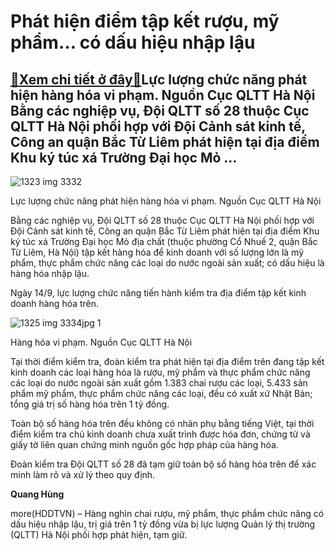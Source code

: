 Phát hiện điểm tập kết rượu, mỹ phẩm… có dấu hiệu nhập lậu
==========================================================

[:gift:Xem chi tiết ở đây:gift:](https://hddtvn.com/phat-hien-diem-tap-ket-ruou-my-pham-co-dau-hieu-nhap-lau/)Lực lượng chức năng phát hiện hàng hóa vi phạm. Nguồn Cục QLTT Hà Nội Bằng các nghiệp vụ, Đội QLTT số 28 thuộc Cục QLTT Hà Nội phối hợp với Đội Cảnh sát kinh tế, Công an quận Bắc Từ Liêm phát hiện tại địa điểm Khu ký túc xá Trường Đại học Mỏ …
---------------------------------------------------------------------------------------------------------------------------------------------------------------------------------------------------------------------------------------------------





![1323 img 3332](https://hddtvn.com/wp-content/uploads/2021/01/1323_IMG-3332.jpg "Lực lượng chức năng phát hiện hàng hóa vi phạm. Nguồn Cục QLTT Hà Nội")


Lực lượng chức năng phát hiện hàng hóa vi phạm. Nguồn Cục QLTT Hà Nội



Bằng các nghiệp vụ, Đội QLTT số 28 thuộc Cục QLTT Hà Nội phối hợp với Đội Cảnh sát kinh tế, Công an quận Bắc Từ Liêm phát hiện tại địa điểm Khu ký túc xá Trường Đại học Mỏ địa chất (thuộc phường Cổ Nhuế 2, quận Bắc Từ Liêm, Hà Nội) tập kết hàng hóa để kinh doanh với số lượng lớn là mỹ phẩm, thực phẩm chức năng các loại do nước ngoài sản xuất; có dấu hiệu là hàng hóa nhập lậu.


Ngày 14/9, lực lượng chức năng tiến hành kiểm tra địa điểm tập kết kinh doanh hàng hóa trên.





![1325 img 3334jpg 1](https://hddtvn.com/wp-content/uploads/2021/01/1325_IMG-3334.JPG_1.jpg "Hàng hóa vi phạm. Nguồn Cục QLTT Hà Nội")


Hàng hóa vi phạm. Nguồn Cục QLTT Hà Nội



Tại thời điểm kiểm tra, đoàn kiểm tra phát hiện tại địa điểm trên đang tập kết kinh doanh các loại hàng hóa là rượu, mỹ phẩm và thực phẩm chức năng các loại do nước ngoài sản xuất gồm 1.383 chai rượu các loại, 5.433 sản phẩm mỹ phẩm, thực phẩm chức năng các loại, đều có xuất xứ Nhật Bản; tổng giá trị số hàng hóa trên 1 tỷ đồng.


Toàn bộ số hàng hóa trên đều không có nhãn phụ bằng tiếng Việt, tại thời điểm kiểm tra chủ kinh doanh chưa xuất trình được hóa đơn, chứng từ và giấy tờ liên quan chứng minh nguồn gốc hợp pháp của hàng hóa.


Đoàn kiểm tra Đội QLTT số 28 đã tạm giữ toàn bộ số hàng hóa trên để xác minh làm rõ và xử lý theo quy định.




**Quang Hùng**



more(HDDTVN) – Hàng nghìn chai rượu, mỹ phẩm, thực phẩm chức năng có dấu hiệu nhập lậu, trị giá trên 1 tỷ đồng vừa bị lực lượng Quản lý thị trường (QLTT) Hà Nội phối hợp phát hiện, tạm giữ.

